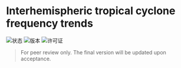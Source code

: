 # Interhemispheric tropical cyclone frequency trends


![状态](https://img.shields.io/badge/status-Under_Review-yellow)
![版本](https://img.shields.io/badge/version1-2025.10.10-blue)
![许可证](https://img.shields.io/badge/license-MIT-green)

> For peer review only. The final version will be updated upon acceptance.
